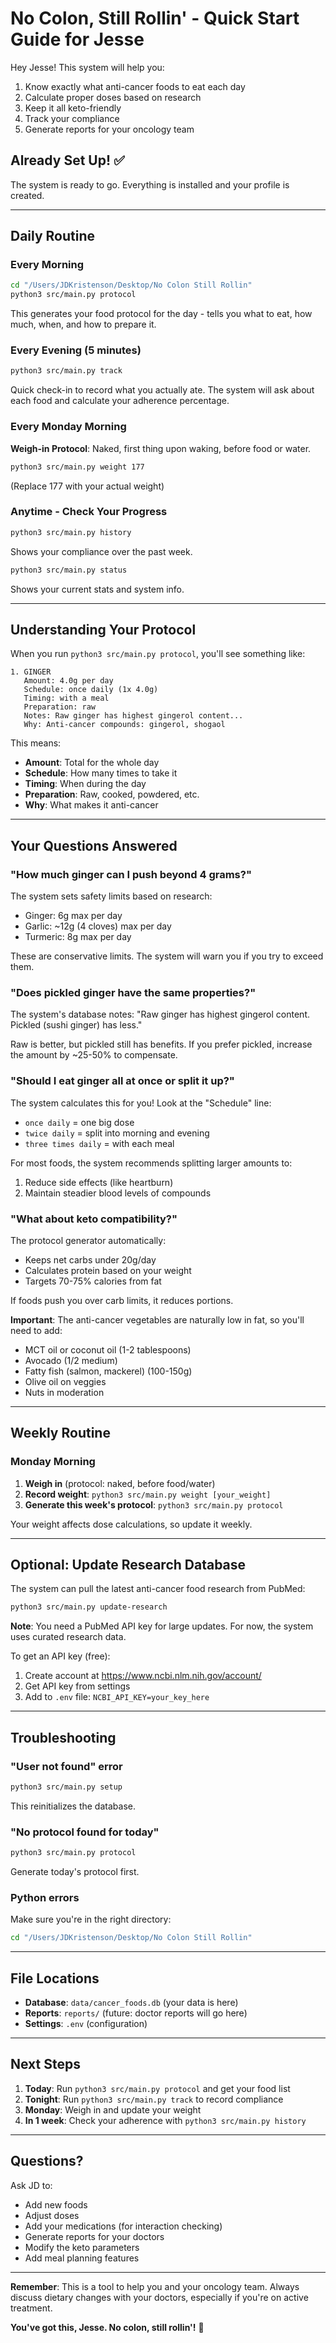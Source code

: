 # No Colon, Still Rollin' - Quick Start Guide for Jesse

Hey Jesse! This system will help you:
1. Know exactly what anti-cancer foods to eat each day
2. Calculate proper doses based on research
3. Keep it all keto-friendly
4. Track your compliance
5. Generate reports for your oncology team

## Already Set Up! ✅

The system is ready to go. Everything is installed and your profile is created.

---

## Daily Routine

### Every Morning
```bash
cd "/Users/JDKristenson/Desktop/No Colon Still Rollin"
python3 src/main.py protocol
```

This generates your food protocol for the day - tells you what to eat, how much, when, and how to prepare it.

### Every Evening (5 minutes)
```bash
python3 src/main.py track
```

Quick check-in to record what you actually ate. The system will ask about each food and calculate your adherence percentage.

### Every Monday Morning
**Weigh-in Protocol**: Naked, first thing upon waking, before food or water.

```bash
python3 src/main.py weight 177
```

(Replace 177 with your actual weight)

### Anytime - Check Your Progress
```bash
python3 src/main.py history
```

Shows your compliance over the past week.

```bash
python3 src/main.py status
```

Shows your current stats and system info.

---

## Understanding Your Protocol

When you run `python3 src/main.py protocol`, you'll see something like:

```
1. GINGER
   Amount: 4.0g per day
   Schedule: once daily (1x 4.0g)
   Timing: with a meal
   Preparation: raw
   Notes: Raw ginger has highest gingerol content...
   Why: Anti-cancer compounds: gingerol, shogaol
```

This means:
- **Amount**: Total for the whole day
- **Schedule**: How many times to take it
- **Timing**: When during the day
- **Preparation**: Raw, cooked, powdered, etc.
- **Why**: What makes it anti-cancer

---

## Your Questions Answered

### "How much ginger can I push beyond 4 grams?"

The system sets safety limits based on research:
- Ginger: 6g max per day
- Garlic: ~12g (4 cloves) max per day
- Turmeric: 8g max per day

These are conservative limits. The system will warn you if you try to exceed them.

### "Does pickled ginger have the same properties?"

The system's database notes: "Raw ginger has highest gingerol content. Pickled (sushi ginger) has less."

Raw is better, but pickled still has benefits. If you prefer pickled, increase the amount by ~25-50% to compensate.

### "Should I eat ginger all at once or split it up?"

The system calculates this for you! Look at the "Schedule" line:
- `once daily` = one big dose
- `twice daily` = split into morning and evening
- `three times daily` = with each meal

For most foods, the system recommends splitting larger amounts to:
1. Reduce side effects (like heartburn)
2. Maintain steadier blood levels of compounds

### "What about keto compatibility?"

The protocol generator automatically:
- Keeps net carbs under 20g/day
- Calculates protein based on your weight
- Targets 70-75% calories from fat

If foods push you over carb limits, it reduces portions.

**Important**: The anti-cancer vegetables are naturally low in fat, so you'll need to add:
- MCT oil or coconut oil (1-2 tablespoons)
- Avocado (1/2 medium)
- Fatty fish (salmon, mackerel) (100-150g)
- Olive oil on veggies
- Nuts in moderation

---

## Weekly Routine

### Monday Morning
1. **Weigh in** (protocol: naked, before food/water)
2. **Record weight**: `python3 src/main.py weight [your_weight]`
3. **Generate this week's protocol**: `python3 src/main.py protocol`

Your weight affects dose calculations, so update it weekly.

---

## Optional: Update Research Database

The system can pull the latest anti-cancer food research from PubMed:

```bash
python3 src/main.py update-research
```

**Note**: You need a PubMed API key for large updates. For now, the system uses curated research data.

To get an API key (free):
1. Create account at https://www.ncbi.nlm.nih.gov/account/
2. Get API key from settings
3. Add to `.env` file: `NCBI_API_KEY=your_key_here`

---

## Troubleshooting

### "User not found" error
```bash
python3 src/main.py setup
```

This reinitializes the database.

### "No protocol found for today"
```bash
python3 src/main.py protocol
```

Generate today's protocol first.

### Python errors
Make sure you're in the right directory:
```bash
cd "/Users/JDKristenson/Desktop/No Colon Still Rollin"
```

---

## File Locations

- **Database**: `data/cancer_foods.db` (your data is here)
- **Reports**: `reports/` (future: doctor reports will go here)
- **Settings**: `.env` (configuration)

---

## Next Steps

1. **Today**: Run `python3 src/main.py protocol` and get your food list
2. **Tonight**: Run `python3 src/main.py track` to record compliance
3. **Monday**: Weigh in and update your weight
4. **In 1 week**: Check your adherence with `python3 src/main.py history`

---

## Questions?

Ask JD to:
- Add new foods
- Adjust doses
- Add your medications (for interaction checking)
- Generate reports for your doctors
- Modify the keto parameters
- Add meal planning features

---

**Remember**: This is a tool to help you and your oncology team. Always discuss dietary changes with your doctors, especially if you're on active treatment.

**You've got this, Jesse. No colon, still rollin'!** 💪
